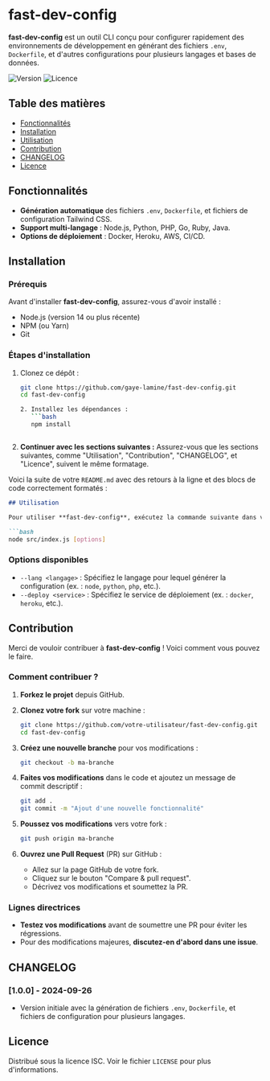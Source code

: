 # fast-dev-config

**fast-dev-config** est un outil CLI conçu pour configurer rapidement des environnements de développement en générant des fichiers `.env`, `Dockerfile`, et d'autres configurations pour plusieurs langages et bases de données.

![Version](https://img.shields.io/badge/version-1.0.0-blue)
![Licence](https://img.shields.io/badge/licence-ISC-green)

## Table des matières

- [Fonctionnalités](#fonctionnalités)
- [Installation](#installation)
- [Utilisation](#utilisation)
- [Contribution](#contribution)
- [CHANGELOG](#changelog)
- [Licence](#licence)

## Fonctionnalités

- **Génération automatique** des fichiers `.env`, `Dockerfile`, et fichiers de configuration Tailwind CSS.
- **Support multi-langage** : Node.js, Python, PHP, Go, Ruby, Java.
- **Options de déploiement** : Docker, Heroku, AWS, CI/CD.

## Installation

### Prérequis

Avant d'installer **fast-dev-config**, assurez-vous d'avoir installé :

- Node.js (version 14 ou plus récente)
- NPM (ou Yarn)
- Git

### Étapes d'installation

1. Clonez ce dépôt :
   ```bash
   git clone https://github.com/gaye-lamine/fast-dev-config.git
   cd fast-dev-config

   2. Installez les dépendances :
      ```bash
      npm install
      ```
   ```

3. **Continuer avec les sections suivantes :** Assurez-vous que les sections suivantes, comme "Utilisation", "Contribution", "CHANGELOG", et "Licence", suivent le même formatage.

Voici la suite de votre `README.md` avec des retours à la ligne et des blocs de code correctement formatés :

```markdown
## Utilisation

Pour utiliser **fast-dev-config**, exécutez la commande suivante dans votre terminal :

```bash
node src/index.js [options]
```

### Options disponibles

- `--lang <langage>` : Spécifiez le langage pour lequel générer la configuration (ex. : `node`, `python`, `php`, etc.).
- `--deploy <service>` : Spécifiez le service de déploiement (ex. : `docker`, `heroku`, etc.).

## Contribution

Merci de vouloir contribuer à **fast-dev-config** ! Voici comment vous pouvez le faire.

### Comment contribuer ?

1. **Forkez le projet** depuis GitHub.
   
2. **Clonez votre fork** sur votre machine :
   ```bash
   git clone https://github.com/votre-utilisateur/fast-dev-config.git
   cd fast-dev-config
   ```

3. **Créez une nouvelle branche** pour vos modifications :
   ```bash
   git checkout -b ma-branche
   ```

4. **Faites vos modifications** dans le code et ajoutez un message de commit descriptif :
   ```bash
   git add .
   git commit -m "Ajout d'une nouvelle fonctionnalité"
   ```

5. **Poussez vos modifications** vers votre fork :
   ```bash
   git push origin ma-branche
   ```

6. **Ouvrez une Pull Request** (PR) sur GitHub :
   - Allez sur la page GitHub de votre fork.
   - Cliquez sur le bouton "Compare & pull request".
   - Décrivez vos modifications et soumettez la PR.

### Lignes directrices

- **Testez vos modifications** avant de soumettre une PR pour éviter les régressions.
- Pour des modifications majeures, **discutez-en d'abord dans une issue**.

## CHANGELOG

### [1.0.0] - 2024-09-26
- Version initiale avec la génération de fichiers `.env`, `Dockerfile`, et fichiers de configuration pour plusieurs langages.

## Licence

Distribué sous la licence ISC. Voir le fichier `LICENSE` pour plus d'informations.
```




